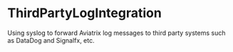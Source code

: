 # ThirdPartyLogIntegration
Using syslog to forward Aviatrix log messages to third party systems such as DataDog and Signalfx, etc.

